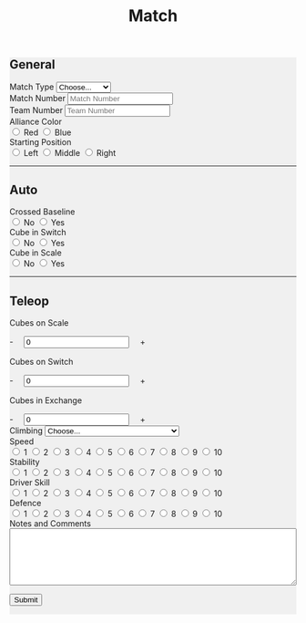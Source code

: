 ﻿---
layout: default
title: Match
---
<div class="container-fluid" style="background-color: #f0f0f0; margin-bottom: 15px">
	<form>
		<div class="row">
			<div class="col-md">
				<h2>General</h2>
			</div>
		</div>
		<div class="row">
			<div class="col-md">
				<label class="mr-sm-2" for="matchType">Match Type</label>
				<select class="custom-select mr-sm-2" id="matchType">
					<option selected>Choose...</option>
					<option value="p">Practice</option>
					<option value="q">Qualification</option>
				</select>
			</div>
			<div class="col-md">
				<label class="mr-sm-2" for="matchNumber">Match Number</label>
				<input id="matchNumber" type="tel" class="form-control" placeholder="Match Number">
			</div>
			<div class="col-md">
				<label class="mr-sm-2" for="teamNumber">Team Number</label>
				<input id="teamNumber" type="tel" class="form-control" placeholder="Team Number">
			</div>
		</div>
		<div class="row">
			<div class="col">
				<label class="mr-sm-2" style="display: block" for="allianceColor">Alliance Color</label>
				<div id="allianceColor" class="btn-group btn-group-toggle" data-toggle="buttons">
					<label class="btn btn-danger">
						<input type="radio" value="red" name="allianceColor" id="allianceColorRed" autocomplete="off"> Red
					</label>
					<label class="btn btn-primary">
						<input type="radio" value="blue" name="allianceColor" id="allianceColorBlue" autocomplete="off"> Blue
					</label>
				</div>
			</div>
			<div class="col">
				<label class="mr-sm-2" style="display: block" for="startingPosition">Starting Position</label>
				<div id="startingPosition" class="btn-group btn-group-toggle" data-toggle="buttons">
					<label class="btn btn-secondary">
						<input type="radio" value="left" name="startingPosition" id="startingPositionLeft" autocomplete="off"> Left
					</label>
					<label class="btn btn-secondary">
						<input type="radio" value="middle" name="startingPosition" id="startingPositionMiddle" autocomplete="off"> Middle
					</label>
					<label class="btn btn-secondary">
						<input type="radio" value="right" name="startingPosition" id="startingPositionRight" autocomplete="off"> Right
					</label>
				</div>
			</div>
		</div>
				<hr/>
				<div class="row">
					<div class="col-md">
						<h2>Auto</h2>
					</div>
				</div>
				<div class="row">
					<div class="col">
						<label class="mr-sm-2" style="display: block" for="autoCrossedBaseline">Crossed Baseline</label>
						<div id="autoCrossedBaseline" class="btn-group btn-group-toggle" data-toggle="buttons">
							<label class="btn btn-secondary">
								<input type="radio" value="0" name="autoCrossedBaseline" id="autoBaselineNo" autocomplete="off"> No
							</label>
							<label class="btn btn-secondary">
								<input type="radio" value="1" name="autoCrossedBaseline" id="autoBaselineYes" autocomplete="off"> Yes
							</label>
						</div>
					</div>
					<div class="col">
						<label class="mr-sm-2" style="display: block" for="autoSwitch">Cube in Switch</label>
						<div id="autoSwitch" class="btn-group btn-group-toggle" data-toggle="buttons">
							<label class="btn btn-secondary">
								<input type="radio" value="0" name="autoSwitch" id="autoSwitchNo" autocomplete="off"> No
							</label>
							<label class="btn btn-secondary">
								<input type="radio" value="1" name="autoSwitch" id="autoSwitchYes" autocomplete="off"> Yes
							</label>
						</div>
					</div>
					<div class="col">
						<label class="mr-sm-2" style="display: block" for="autoScale">Cube in Scale</label>
						<div id="autoSwitch" class="btn-group btn-group-toggle" data-toggle="buttons">
							<label class="btn btn-secondary">
								<input type="radio" value="0" name="autoScale" id="autoScaleNo" autocomplete="off"> No
							</label>
							<label class="btn btn-secondary">
								<input type="radio" value="1" name="autoScale" id="autoScaleYes" autocomplete="off"> Yes
							</label>
						</div>
					</div>
				</div>
				<hr/>
				<div class="row">
					<div class="col-md">
						<h2>Teleop</h2>
					</div>
				</div>
				<div class="row">
					<div class="col-md">
						<label style="margin-bottom: 0px" for="teleopScaleCubes">Cubes on Scale</label>
					</div>
				</div>
				<div class="row" style="margin-top:15px">
					<div class="col-md input-group">
						<a onclick="modifyScale_qty(-1)" class="btn btn-danger btn-lg" style="width: 50px; height: 50px; margin-right: 15px;" role="button">-</a>
						<input id="teleopScaleCubes" type="tel" class="form-control" value="0">
						<a onclick="modifyScale_qty(1)" class="btn btn-success btn-lg" style="width: 50px; height: 50px; margin-left: 15px;" role="button">+</a>
					</div>
				</div>
				<div class="row" style="margin-top:15px">
					<div class="col-md">
						<label style="margin-bottom: 0px" for="teleopSwitchCubes">Cubes on Switch</label>
					</div>
				</div>
				<div class="row" style="margin-top:15px">
					<div class="col-md input-group">
						<a onclick="modifySwitch_qty(-1)" class="btn btn-danger btn-lg" style="width: 50px; height: 50px; margin-right: 15px;" role="button">-</a>
						<input id="teleopSwitchCubes" type="tel" class="form-control" value="0">
						<a onclick="modifySwitch_qty(1)" class="btn btn-success btn-lg" style="width: 50px; height: 50px; margin-left: 15px;" role="button">+</a>
					</div>
				</div>
				<div class="row" style="margin-top:15px">
					<div class="col-md">
						<label style="margin-bottom: 0px" for="teleopExchangeCubes">Cubes in Exchange</label>
					</div>
				</div>
				<div class="row" style="margin-top:15px">
					<div class="col-md input-group">
						<a onclick="modifyExchange_qty(-1)" class="btn btn-danger btn-lg" style="width: 50px; height: 50px; margin-right: 15px;"
						 role="button">-</a>
						<input id="teleopExchangeCubes" type="tel" class="form-control" value="0">
						<a onclick="modifyExchange_qty(1)" class="btn btn-success btn-lg" style="width: 50px; height: 50px; margin-left: 15px;" role="button">+</a>
					</div>
				</div>
				<div class="row">
					<div class="col-md">
						<label class="mr-sm-2" for="climbingType">Climbing</label>
						<select class="custom-select mr-sm-2" id="climbingType">
							<option selected>Choose...</option>
							<option value="did not climb or park">Did Not Climb or Park</option>
							<option value="failed to climb">Failed to Climb</option>
							<option value="parked">Parked</option>
							<option value="climbed on rung">Climbed on Rung</option>
							<option value="climbed on another robot off rung">Climbed on Another Robot Off Rung</option>
							<option value="deployed ramp">Deployed Ramp</option>
							<option value="deployed ramp and levitated">Deployed Ramp and Levitated</option>
							<option value="used another robots ramp">Used Another Robot's Ramp</option>
							<option value="levitated">Levitated</option>
							<option value="other">Other Describe in Notes</option>
						</select>
					</div>
				</div>
				<div class="row">
					<div class="col-lg-6 col-md-12">
						<label class="mr-sm-2" style="display: block" for="speedRating">Speed</label>
						<div id="speedRating" class="btn-group btn-group-toggle" data-toggle="buttons">
							<label class="btn btn-secondary">
								<input type="radio" value="1" name="speedRating" id="speed1" autocomplete="off"> 1
							</label>
							<label class="btn btn-secondary">
								<input type="radio" value="2" name="speedRating" id="speed2" autocomplete="off"> 2
							</label>
							<label class="btn btn-secondary">
								<input type="radio" value="3" name="speedRating" id="speed3" autocomplete="off"> 3
							</label>
							<label class="btn btn-secondary">
								<input type="radio" value="4" name="speedRating" id="speed4" autocomplete="off"> 4
							</label>
							<label class="btn btn-secondary">
								<input type="radio" value="5" name="speedRating" id="speed5" autocomplete="off"> 5
							</label>
							<label class="btn btn-secondary">
								<input type="radio" value="6" name="speedRating" id="speed6" autocomplete="off"> 6
							</label>
							<label class="btn btn-secondary">
								<input type="radio" value="7" name="speedRating" id="speed7" autocomplete="off"> 7
							</label>
							<label class="btn btn-secondary">
								<input type="radio" value="8" name="speedRating" id="speed8" autocomplete="off"> 8
							</label>
							<label class="btn btn-secondary">
								<input type="radio" value="9" name="speedRating" id="speed9" autocomplete="off"> 9
							</label>
							<label class="btn btn-secondary">
								<input type="radio" value="10" name="speedRating" id="speed10" autocomplete="off"> 10
							</label>
						</div>
					</div>
					<div class="col-lg-6 col-md-12">
						<label class="mr-sm-2" style="display: block" for="stabilityRating">Stability</label>
						<div id="stabilityRating" class="btn-group btn-group-toggle" data-toggle="buttons">
							<label class="btn btn-secondary">
								<input type="radio" value="1" name="stabilityRating" id="stability1" autocomplete="off"> 1
							</label>
							<label class="btn btn-secondary">
								<input type="radio" value="2" name="stabilityRating" id="stability2" autocomplete="off"> 2
							</label>
							<label class="btn btn-secondary">
								<input type="radio" value="3" name="stabilityRating" id="stability3" autocomplete="off"> 3
							</label>
							<label class="btn btn-secondary">
								<input type="radio" value="4" name="stabilityRating" id="stability4" autocomplete="off"> 4
							</label>
							<label class="btn btn-secondary">
								<input type="radio" value="5" name="stabilityRating" id="stability5" autocomplete="off"> 5
							</label>
							<label class="btn btn-secondary">
								<input type="radio" value="6" name="stabilityRating" id="stability6" autocomplete="off"> 6
							</label>
							<label class="btn btn-secondary">
								<input type="radio" value="7" name="stabilityRating" id="stability7" autocomplete="off"> 7
							</label>
							<label class="btn btn-secondary">
								<input type="radio" value="8" name="stabilityRating" id="stability8" autocomplete="off"> 8
							</label>
							<label class="btn btn-secondary">
								<input type="radio" value="9" name="stabilityRating" id="stability9" autocomplete="off"> 9
							</label>
							<label class="btn btn-secondary">
								<input type="radio" value="10" name="stabilityRating" id="stability10" autocomplete="off"> 10
							</label>
						</div>
					</div>
					<div class="col-lg-6 col-md-12">
						<label class="mr-sm-2" style="display: block" for="skillRating">Driver Skill</label>
						<div id="skillRating" class="btn-group btn-group-toggle" data-toggle="buttons">
							<label class="btn btn-secondary">
								<input type="radio" value="1" name="skillRating" id="skill1" autocomplete="off"> 1
							</label>
							<label class="btn btn-secondary">
								<input type="radio" value="2" name="skillRating" id="skill2" autocomplete="off"> 2
							</label>
							<label class="btn btn-secondary">
								<input type="radio" value="3" name="skillRating" id="skill3" autocomplete="off"> 3
							</label>
							<label class="btn btn-secondary">
								<input type="radio" value="4" name="skillRating" id="skill4" autocomplete="off"> 4
							</label>
							<label class="btn btn-secondary">
								<input type="radio" value="5" name="skillRating" id="skill5" autocomplete="off"> 5
							</label>
							<label class="btn btn-secondary">
								<input type="radio" value="6" name="skillRating" id="skill6" autocomplete="off"> 6
							</label>
							<label class="btn btn-secondary">
								<input type="radio" value="7" name="skillRating" id="skill7" autocomplete="off"> 7
							</label>
							<label class="btn btn-secondary">
								<input type="radio" value="8" name="skillRating" id="skill8" autocomplete="off"> 8
							</label>
							<label class="btn btn-secondary">
								<input type="radio" value="9" name="skillRating" id="skill9" autocomplete="off"> 9
							</label>
							<label class="btn btn-secondary">
								<input type="radio" value="10" name="skillRating" id="skill10" autocomplete="off"> 10
							</label>
						</div>
					</div>
					<div class="col-lg-6 col-md-12">
						<label class="mr-sm-2" style="display: block" for="defenceRating">Defence</label>
						<div id="defenceRating" class="btn-group btn-group-toggle" data-toggle="buttons">
							<label class="btn btn-secondary">
								<input type="radio" value="1" name="defenceRating" id="defence1" autocomplete="off"> 1
							</label>
							<label class="btn btn-secondary">
								<input type="radio" value="2" name="defenceRating" id="defence2" autocomplete="off"> 2
							</label>
							<label class="btn btn-secondary">
								<input type="radio" value="3" name="defenceRating" id="defence3" autocomplete="off"> 3
							</label>
							<label class="btn btn-secondary">
								<input type="radio" value="4" name="defenceRating" id="defence4" autocomplete="off"> 4
							</label>
							<label class="btn btn-secondary">
								<input type="radio" value="5" name="defenceRating" id="defence5" autocomplete="off"> 5
							</label>
							<label class="btn btn-secondary">
								<input type="radio" value="6" name="defenceRating" id="defence6" autocomplete="off"> 6
							</label>
							<label class="btn btn-secondary">
								<input type="radio" value="7" name="defenceRating" id="defence7" autocomplete="off"> 7
							</label>
							<label class="btn btn-secondary">
								<input type="radio" value="8" name="defenceRating" id="defence8" autocomplete="off"> 8
							</label>
							<label class="btn btn-secondary">
								<input type="radio" value="9" name="defenceRating" id="defence9" autocomplete="off"> 9
							</label>
							<label class="btn btn-secondary">
								<input type="radio" value="10" name="defenceRating" id="defence10" autocomplete="off"> 10
							</label>
						</div>
					</div>
				</div>
				<div class="row">
					<div class="col">
						<label class="mr-sm-2" style="display: block" for="commentSection">Notes and Comments</label>
						<textarea style="width: 100%; height:100px" id="commentSection"></textarea>
					</div>
				</div>
				<button id="Submit" class="btn btn-success" type="button" style="margin-top: 15px; margin-bottom: 15px">Submit</button>
	</form>
	</div>